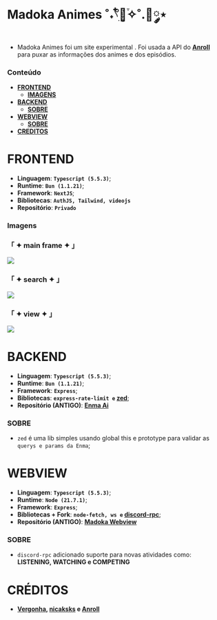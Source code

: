 # Madoka Animes ˚˖𓍢ִ໋🌷͙֒✧˚.🎀༘⋆
- Madoka Animes foi um site experimental . Foi usada a API do **[Anroll](https://github.com/nicaksks/EnmaAi)** para puxar as informações dos animes e dos episódios.

### Conteúdo
* **[FRONTEND](#frontend)**
    - **[IMAGENS](#imagens)**
* **[BACKEND](#backend)**
    - **[SOBRE](#sobre)**
* **[WEBVIEW](#webview)**
    - **[SOBRE](#sobre-1)**
* **[CREDITOS](#creditos)**

# FRONTEND
* **Linguagem**: **`Typescript (5.5.3)`**;
* **Runtime**: **`Bun (1.1.21)`**;
* **Framework**: **`NextJS`**;
* **Bibliotecas**: **`AuthJS, Tailwind, videojs`**
* **Repositório**: **`Privado`**

### Imagens
### 「 ✦ main frame ✦ 」

![](https://i.imgur.com/ueMwOgI.png)

### 「 ✦ search ✦ 」

![](https://i.imgur.com/NyVdcdm.png)

### 「 ✦ view ✦ 」

![](https://i.imgur.com/cMt0Cum.png)

# BACKEND
* **Linguagem**: **`Typescript (5.5.3)`**;
* **Runtime**: **`Bun (1.1.21)`**;
* **Framework**: **`Express`**;
* **Bibliotecas**: **`express-rate-limit e` [zed](https://github.com/garotas-magicas/zed)**;
* **Repositório (ANTIGO)**: **[Enma Ai](https://github.com/nicaksks/EnmaAi)**

### SOBRE
* `zed` é uma lib simples usando global this e prototype para validar as `querys e params da Enma`;

# WEBVIEW
* **Linguagem**: **`Typescript (5.5.3)`**;
* **Runtime**: **`Node (21.7.1)`**;
* **Framework**: **`Express`**;
* **Bibliotecas + Fork**: **`node-fetch, ws e` [discord-rpc](https://github.com/garotas-magicas/madoka/tree/main/src/libs/RPC)**;
* **Repositório (ANTIGO)**: **[Madoka Webview](https://github.com/garotas-magicas/madoka)**

### SOBRE
* `discord-rpc` adicionado suporte para novas atividades como: **LISTENING, WATCHING e COMPETING**

# CRÉDITOS
- **[Vergonha](https://github.com/vergonha), [nicaksks](https://github.com/nicaksks) e [Anroll](https://www.anroll.net/)**